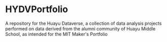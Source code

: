 # HYDVPortfolio
A repository for the Huayu Dataverse, a collection of data analysis projects performed on data derived from the alumni community of Huayu Middle School, as intended for the MIT Maker's Portfolio
